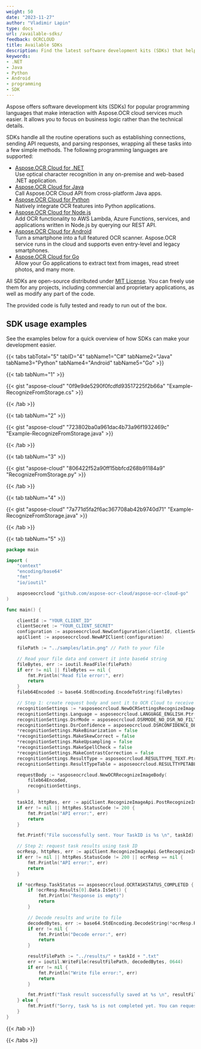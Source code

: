 ```yaml
---
weight: 50
date: "2023-11-27"
author: "Vladimir Lapin"
type: docs
url: /available-sdks/
feedback: OCRCLOUD
title: Available SDKs
description: Find the latest software development kits (SDKs) that help you easily integrate Aspose.OCR Cloud into your applications.
keywords:
- .NET
- Java
- Python
- Android
- programming
- SDK
---
```


Aspose offers software development kits (SDKs) for popular programming languages that make interaction with Aspose.OCR cloud services much easier. It allows you to focus on business logic rather than the technical details.

SDKs handle all the routine operations such as establishing connections, sending API requests, and parsing responses, wrapping all these tasks into a few simple methods. The following programming languages are supported:

- [Aspose.OCR Cloud for .NET](https://github.com/aspose-ocr-cloud/aspose-ocr-cloud-dotnet)  
  Use optical character recognition in any on-premise and web-based .NET application.
- [Aspose.OCR Cloud for Java](https://github.com/aspose-ocr-cloud/aspose-ocr-cloud-java)  
  Call Aspose.OCR Cloud API from cross-platform Java apps.
- [Aspose.OCR Cloud for Python](https://github.com/aspose-ocr-cloud/aspose-ocr-cloud-python)  
  Natively integrate OCR features into Python applications.
- [Aspose.OCR Cloud for Node.js](https://github.com/aspose-ocr-cloud/aspose-ocr-cloud-nodejs)  
  Add OCR functionality to AWS Lambda, Azure Functions, services, and applications written in Node.js by querying our REST API.
- [Aspose.OCR Cloud for Android](https://github.com/aspose-ocr-cloud/aspose-ocr-cloud-android)  
  Turn a smartphone into a full featured OCR scanner. Aspose.OCR service runs in the cloud and supports even entry-level and legacy smartphones.
- [Aspose.OCR Cloud for Go](https://github.com/aspose-ocr-cloud/aspose-ocr-cloud-go)  
  Allow your Go applications to extract text from images, read street photos, and many more.

All SDKs are open-source distributed under [MIT License](https://opensource.org/licenses/MIT). You can freely use them for any projects, including commercial and proprietary applications, as well as modify any part of the code.

The provided code is fully tested and ready to run out of the box.

## SDK usage examples

See the examples below for a quick overview of how SDKs can make your development easier.

{{< tabs tabTotal="5" tabID="4" tabName1="C#" tabName2="Java" tabName3="Python" tabName4="Android" tabName5="Go" >}}

{{< tab tabNum="1" >}}

{{< gist "aspose-cloud" "0f9e9de5290f0fcdfd93517225f2b66a" "Example-RecognizeFromStorage.cs" >}}

{{< /tab >}}

{{< tab tabNum="2" >}}

{{< gist "aspose-cloud" "723802ba0a961dac4b73a96f1932469c" "Example-RecognizeFromStorage.java" >}}

{{< /tab >}}

{{< tab tabNum="3" >}}

{{< gist "aspose-cloud" "806422f52a90ff15bbfcd268b91184a9" "RecognizeFromStorage.py" >}}

{{< /tab >}}

{{< tab tabNum="4" >}}

{{< gist "aspose-cloud" "7a771d5fa2f6ac367708ab42b9740d71" "Example-RecognizeFromStorage.java" >}}

{{< /tab >}}

{{< tab tabNum="5" >}}

```go
package main

import (
	"context"
	"encoding/base64"
	"fmt"
	"io/ioutil"

	asposeocrcloud "github.com/aspose-ocr-cloud/aspose-ocr-cloud-go"
)

func main() {

	clientId := "YOUR_CLIENT_ID"
	clientSecret := "YOUR_CLIENT_SECRET"
	configuration := asposeocrcloud.NewConfiguration(clientId, clientSecret)
	apiClient := asposeocrcloud.NewAPIClient(configuration)

	filePath := "../samples/latin.png" // Path to your file

	// Read your file data and convert it into base64 string
	fileBytes, err := ioutil.ReadFile(filePath)
	if err != nil || fileBytes == nil {
		fmt.Println("Read file error:", err)
		return
	}
	fileb64Encoded := base64.StdEncoding.EncodeToString(fileBytes)

	// Step 1: create request body and sent it to OCR Cloud to receive task ID
	recognitionSettings := *asposeocrcloud.NewOCRSettingsRecognizeImage()
	recognitionSettings.Language = asposeocrcloud.LANGUAGE_ENGLISH.Ptr()
	recognitionSettings.DsrMode = asposeocrcloud.DSRMODE_NO_DSR_NO_FILTER.Ptr()
	recognitionSettings.DsrConfidence = asposeocrcloud.DSRCONFIDENCE_DEFAULT.Ptr()
	*recognitionSettings.MakeBinarization = false
	*recognitionSettings.MakeSkewCorrect = false
	*recognitionSettings.MakeUpsampling = false
	*recognitionSettings.MakeSpellCheck = false
	*recognitionSettings.MakeContrastCorrection = false
	recognitionSettings.ResultType = asposeocrcloud.RESULTTYPE_TEXT.Ptr()
	recognitionSettings.ResultTypeTable = asposeocrcloud.RESULTTYPETABLE_TEXT.Ptr()

	requestBody := *asposeocrcloud.NewOCRRecognizeImageBody(
		fileb64Encoded,
		recognitionSettings,
	)

	taskId, httpRes, err := apiClient.RecognizeImageApi.PostRecognizeImage(context.Background()).OCRRecognizeImageBody(requestBody).Execute()
	if err != nil || httpRes.StatusCode != 200 {
		fmt.Println("API error:", err)
		return
	}

	fmt.Printf("File successfully sent. Your TaskID is %s \n", taskId)

	// Step 2: request task results using task ID
	ocrResp, httpRes, err := apiClient.RecognizeImageApi.GetRecognizeImage(context.Background()).Id(taskId).Execute()
	if err != nil || httpRes.StatusCode != 200 || ocrResp == nil {
		fmt.Println("API error:", err)
		return
	}

	if *ocrResp.TaskStatus == asposeocrcloud.OCRTASKSTATUS_COMPLETED {
		if !ocrResp.Results[0].Data.IsSet() {
			fmt.Println("Response is empty")
			return
		}

		// Decode results and write to file
		decodedBytes, err := base64.StdEncoding.DecodeString(*ocrResp.Results[0].Data.Get())
		if err != nil {
			fmt.Println("Decode error:", err)
			return
		}

		resultFilePath := "../results/" + taskId + ".txt"
		err = ioutil.WriteFile(resultFilePath, decodedBytes, 0644)
		if err != nil {
			fmt.Println("Write file error:", err)
			return
		}

		fmt.Printf("Task result successfully saved at %s \n", resultFilePath)
	} else {
		fmt.Printf("Sorry, task %s is not completed yet. You can request results later. Task status: %s\n", taskId, *ocrResp.TaskStatus)
	}
}
```

{{< /tab >}}

{{< /tabs >}}

